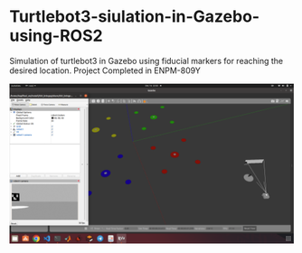# Turtlebot3-siulation-in-Gazebo-using-ROS2
Simulation of turtlebot3 in Gazebo using fiducial markers for reaching the desired location.
Project Completed in ENPM-809Y

![TurtleBot](turtlebot.png)
